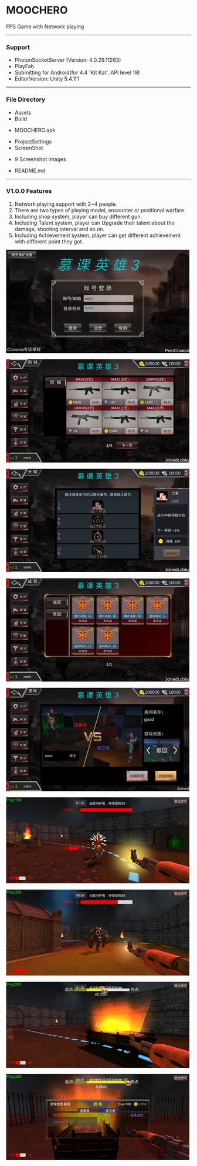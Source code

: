 # MOOCHERO

FPS Game with Network playing

*****************************

### Support
* PhotonSocketServer (Version: 4.0.29.11263)
* PlayFab 
* Submitting for Android(for 4.4 'Kit Kat', API level 19)
* EditorVersion: Unity 5.4.1f1


*****************************

### File Directory
* Assets
* Build
 - MOOCHERO.apk
* ProjectSettings
* ScreenShot
 - 9 Screenshot images
* README.md

*****************************
### V1.0.0 Features
1. Network playing support with 2~4 people.
2. There are two types of playing model, encounter or positional warfare.
2. Including shop system, player can buy different gun.
3. Including Talent system, player can Upgrade their talent about the damage, shooting interval and so on.
4. Including Achievement system, player can get different achievement with different point they got.


![](ScreenShot/Screenshot_01.png)

![](ScreenShot/Screenshot_02.png)

![](ScreenShot/Screenshot_03.png)

![](ScreenShot/Screenshot_04.png)

![](ScreenShot/Screenshot_05.png)

![](ScreenShot/Screenshot_06.png)

![](ScreenShot/Screenshot_07.png)

![](ScreenShot/Screenshot_08.png)

![](ScreenShot/Screenshot_09.png)
